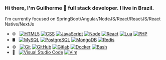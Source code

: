 ### Hi there, I'm Guilherme 👋 full stack developer. I live in Brazil. 
I'm currently focused on SpringBoot/Angular/NodeJS/React/ReactJS/React Native/NextJs

<ul>
<li><g-emoji class="g-emoji" alias="globe_with_meridians" fallback-src="https://github.githubassets.com/images/icons/emoji/unicode/1f310.png">🌐</g-emoji> &nbsp;
<a target="_blank" rel="noopener noreferrer" href="https://camo.githubusercontent.com/b1720e127ee280daab63f84b508b29abe2540b02f5f57675765ad07da1315241/68747470733a2f2f696d672e736869656c64732e696f2f62616467652f2d48544d4c352d3333333333333f7374796c653d666c6174266c6f676f3d48544d4c35"><img src="https://camo.githubusercontent.com/b1720e127ee280daab63f84b508b29abe2540b02f5f57675765ad07da1315241/68747470733a2f2f696d672e736869656c64732e696f2f62616467652f2d48544d4c352d3333333333333f7374796c653d666c6174266c6f676f3d48544d4c35" alt="HTML5" data-canonical-src="https://img.shields.io/badge/-HTML5-333333?style=flat&amp;logo=HTML5" style="max-width:100%;"></a>
<a target="_blank" rel="noopener noreferrer" href="https://camo.githubusercontent.com/c38a05ab57aea563f73ae6b4aad7f556faa734d4077a7b52a2081b41ce27da40/68747470733a2f2f696d672e736869656c64732e696f2f62616467652f2d4353532d3333333333333f7374796c653d666c6174266c6f676f3d43535333266c6f676f436f6c6f723d313537324236"><img src="https://camo.githubusercontent.com/c38a05ab57aea563f73ae6b4aad7f556faa734d4077a7b52a2081b41ce27da40/68747470733a2f2f696d672e736869656c64732e696f2f62616467652f2d4353532d3333333333333f7374796c653d666c6174266c6f676f3d43535333266c6f676f436f6c6f723d313537324236" alt="CSS" data-canonical-src="https://img.shields.io/badge/-CSS-333333?style=flat&amp;logo=CSS3&amp;logoColor=1572B6" style="max-width:100%;"></a>
<a target="_blank" rel="noopener noreferrer" href="https://camo.githubusercontent.com/848defb760c0adff4362c04283f254f633ea8eff177c1640b209429d0e3d7627/68747470733a2f2f696d672e736869656c64732e696f2f62616467652f2d4a6176615363726970742d3333333333333f7374796c653d666c6174266c6f676f3d6a617661736372697074"><img src="https://camo.githubusercontent.com/848defb760c0adff4362c04283f254f633ea8eff177c1640b209429d0e3d7627/68747470733a2f2f696d672e736869656c64732e696f2f62616467652f2d4a6176615363726970742d3333333333333f7374796c653d666c6174266c6f676f3d6a617661736372697074" alt="JavaScript" data-canonical-src="https://img.shields.io/badge/-JavaScript-333333?style=flat&amp;logo=javascript" style="max-width:100%;"></a>
<a target="_blank" rel="noopener noreferrer" href="https://camo.githubusercontent.com/b6ce713cd1657a745e145d0734b9b495304c7db65f5b97cac3e8f91d314cdaae/68747470733a2f2f696d672e736869656c64732e696f2f62616467652f2d4e6f64652d3333333333333f7374796c653d666c6174266c6f676f3d74797065736372697074"><img src="https://camo.githubusercontent.com/b6ce713cd1657a745e145d0734b9b495304c7db65f5b97cac3e8f91d314cdaae/68747470733a2f2f696d672e736869656c64732e696f2f62616467652f2d4e6f64652d3333333333333f7374796c653d666c6174266c6f676f3d74797065736372697074" alt="Node" data-canonical-src="https://img.shields.io/badge/-Node-333333?style=flat&amp;logo=typescript" style="max-width:100%;"></a>
<a target="_blank" rel="noopener noreferrer" href="https://camo.githubusercontent.com/b8f9baf34dfa59e5cf63be744777f8f01596535a4bcc1502df3cf39a71d41c23/68747470733a2f2f696d672e736869656c64732e696f2f62616467652f2d52656163742d3333333333333f7374796c653d666c6174266c6f676f3d7265616374"><img src="https://camo.githubusercontent.com/b8f9baf34dfa59e5cf63be744777f8f01596535a4bcc1502df3cf39a71d41c23/68747470733a2f2f696d672e736869656c64732e696f2f62616467652f2d52656163742d3333333333333f7374796c653d666c6174266c6f676f3d7265616374" alt="React" data-canonical-src="https://img.shields.io/badge/-React-333333?style=flat&amp;logo=react" style="max-width:100%;"></a>
<a target="_blank" rel="noopener noreferrer" href="https://camo.githubusercontent.com/fa55b1f6eae4780e4756e8094a895848ec83d991811144729918a50f38df6e05/68747470733a2f2f696d672e736869656c64732e696f2f62616467652f2d4c75612d3333333333333f7374796c653d666c6174266c6f676f3d6c7561"><img src="https://camo.githubusercontent.com/fa55b1f6eae4780e4756e8094a895848ec83d991811144729918a50f38df6e05/68747470733a2f2f696d672e736869656c64732e696f2f62616467652f2d4c75612d3333333333333f7374796c653d666c6174266c6f676f3d6c7561" alt="Lua" data-canonical-src="https://img.shields.io/badge/-Lua-333333?style=flat&amp;logo=lua" style="max-width:100%;"></a>
<a target="_blank" rel="noopener noreferrer" href="https://camo.githubusercontent.com/725e5608e0d6ee1b32f18fe150f64cc305aea9915896548a21bf9b4f1f091dc9/68747470733a2f2f696d672e736869656c64732e696f2f62616467652f2d5048502d3333333333333f7374796c653d666c6174266c6f676f3d706870266c6f676f436f6c6f723d346263343235"><img src="https://camo.githubusercontent.com/725e5608e0d6ee1b32f18fe150f64cc305aea9915896548a21bf9b4f1f091dc9/68747470733a2f2f696d672e736869656c64732e696f2f62616467652f2d5048502d3333333333333f7374796c653d666c6174266c6f676f3d706870266c6f676f436f6c6f723d346263343235" alt="PHP" data-canonical-src="https://img.shields.io/badge/-PHP-333333?style=flat&amp;logo=php&amp;logoColor=4bc425" style="max-width:100%;"></a></li>
<li><g-emoji class="g-emoji" alias="oil_drum" fallback-src="https://github.githubassets.com/images/icons/emoji/unicode/1f6e2.png">🛢</g-emoji> &nbsp;
<a target="_blank" rel="noopener noreferrer" href="https://camo.githubusercontent.com/bd16a09c0ea9b0b7ee8766d187db73f61d5ec35a3c5499119b4d3003c1ee546a/68747470733a2f2f696d672e736869656c64732e696f2f62616467652f2d4d7953514c2d3333333333333f7374796c653d666c6174266c6f676f3d6d7973716c"><img src="https://camo.githubusercontent.com/bd16a09c0ea9b0b7ee8766d187db73f61d5ec35a3c5499119b4d3003c1ee546a/68747470733a2f2f696d672e736869656c64732e696f2f62616467652f2d4d7953514c2d3333333333333f7374796c653d666c6174266c6f676f3d6d7973716c" alt="MySQL" data-canonical-src="https://img.shields.io/badge/-MySQL-333333?style=flat&amp;logo=mysql" style="max-width:100%;"></a>
<a target="_blank" rel="noopener noreferrer" href="https://camo.githubusercontent.com/2f13988552b7ae81484bb9f4003357f3b3fc8c2043171d531d7e08b51b6eb641/68747470733a2f2f696d672e736869656c64732e696f2f62616467652f2d506f737467726553514c2d3333333333333f7374796c653d666c6174266c6f676f3d706f737467726573716c"><img src="https://camo.githubusercontent.com/2f13988552b7ae81484bb9f4003357f3b3fc8c2043171d531d7e08b51b6eb641/68747470733a2f2f696d672e736869656c64732e696f2f62616467652f2d506f737467726553514c2d3333333333333f7374796c653d666c6174266c6f676f3d706f737467726573716c" alt="PostgreSQL" data-canonical-src="https://img.shields.io/badge/-PostgreSQL-333333?style=flat&amp;logo=postgresql" style="max-width:100%;"></a>
<a target="_blank" rel="noopener noreferrer" href="https://camo.githubusercontent.com/1814b15b1b854f64349da244483a9b0091db7109bbb725d9c5f1dc0231100be1/68747470733a2f2f696d672e736869656c64732e696f2f62616467652f2d4d6f6e676f44422d3333333333333f7374796c653d666c6174266c6f676f3d6d6f6e676f6462"><img src="https://camo.githubusercontent.com/1814b15b1b854f64349da244483a9b0091db7109bbb725d9c5f1dc0231100be1/68747470733a2f2f696d672e736869656c64732e696f2f62616467652f2d4d6f6e676f44422d3333333333333f7374796c653d666c6174266c6f676f3d6d6f6e676f6462" alt="MongoDB" data-canonical-src="https://img.shields.io/badge/-MongoDB-333333?style=flat&amp;logo=mongodb" style="max-width:100%;"></a>
<a target="_blank" rel="noopener noreferrer" href="https://camo.githubusercontent.com/4a8f45a5d16a68fe46a81eff0a524c52e66aade7799f5a11cb7d8da80206722f/68747470733a2f2f696d672e736869656c64732e696f2f62616467652f2d52656469732d3333333333333f7374796c653d666c6174266c6f676f3d7265646973"><img src="https://camo.githubusercontent.com/4a8f45a5d16a68fe46a81eff0a524c52e66aade7799f5a11cb7d8da80206722f/68747470733a2f2f696d672e736869656c64732e696f2f62616467652f2d52656469732d3333333333333f7374796c653d666c6174266c6f676f3d7265646973" alt="Redis" data-canonical-src="https://img.shields.io/badge/-Redis-333333?style=flat&amp;logo=redis" style="max-width:100%;"></a></li>
<li><g-emoji class="g-emoji" alias="gear" fallback-src="https://github.githubassets.com/images/icons/emoji/unicode/2699.png">⚙️</g-emoji> &nbsp;
<a target="_blank" rel="noopener noreferrer" href="https://camo.githubusercontent.com/3ea1c940cc08da19f16d17ca0c4704397dac1f12a1bb73f1174ae504c3e80a85/68747470733a2f2f696d672e736869656c64732e696f2f62616467652f2d4769742d3333333333333f7374796c653d666c6174266c6f676f3d676974"><img src="https://camo.githubusercontent.com/3ea1c940cc08da19f16d17ca0c4704397dac1f12a1bb73f1174ae504c3e80a85/68747470733a2f2f696d672e736869656c64732e696f2f62616467652f2d4769742d3333333333333f7374796c653d666c6174266c6f676f3d676974" alt="Git" data-canonical-src="https://img.shields.io/badge/-Git-333333?style=flat&amp;logo=git" style="max-width:100%;"></a>
<a target="_blank" rel="noopener noreferrer" href="https://camo.githubusercontent.com/544426317a6c6226b7f6b3367232378ea367aa5001a41da4f302a77f9959909f/68747470733a2f2f696d672e736869656c64732e696f2f62616467652f2d4769744875622d3333333333333f7374796c653d666c6174266c6f676f3d676974687562"><img src="https://camo.githubusercontent.com/544426317a6c6226b7f6b3367232378ea367aa5001a41da4f302a77f9959909f/68747470733a2f2f696d672e736869656c64732e696f2f62616467652f2d4769744875622d3333333333333f7374796c653d666c6174266c6f676f3d676974687562" alt="GitHub" data-canonical-src="https://img.shields.io/badge/-GitHub-333333?style=flat&amp;logo=github" style="max-width:100%;"></a>
<a target="_blank" rel="noopener noreferrer" href="https://camo.githubusercontent.com/ba71f1f479fa746fd8cbed79f2d9b2c76879e6dbf4ecc62218aba0cb0a0ea427/68747470733a2f2f696d672e736869656c64732e696f2f62616467652f2d4769746c61622d3333333333333f7374796c653d666c6174266c6f676f3d6769746c6162"><img src="https://camo.githubusercontent.com/ba71f1f479fa746fd8cbed79f2d9b2c76879e6dbf4ecc62218aba0cb0a0ea427/68747470733a2f2f696d672e736869656c64732e696f2f62616467652f2d4769746c61622d3333333333333f7374796c653d666c6174266c6f676f3d6769746c6162" alt="Gitlab" data-canonical-src="https://img.shields.io/badge/-Gitlab-333333?style=flat&amp;logo=gitlab" style="max-width:100%;"></a>
<a target="_blank" rel="noopener noreferrer" href="https://camo.githubusercontent.com/7ea6c3a25f06691e5e1325d62fb04105e71c332333b3e29a938a1f0b4565e022/68747470733a2f2f696d672e736869656c64732e696f2f62616467652f2d646f636b65722d3333333333333f7374796c653d666c6174266c6f676f3d646f636b6572"><img src="https://camo.githubusercontent.com/7ea6c3a25f06691e5e1325d62fb04105e71c332333b3e29a938a1f0b4565e022/68747470733a2f2f696d672e736869656c64732e696f2f62616467652f2d646f636b65722d3333333333333f7374796c653d666c6174266c6f676f3d646f636b6572" alt="Docker" data-canonical-src="https://img.shields.io/badge/-docker-333333?style=flat&amp;logo=docker" style="max-width:100%;"></a>
<a target="_blank" rel="noopener noreferrer" href="https://camo.githubusercontent.com/489e094817690dfeb6709eecce61e94bf68b147d6361590b45852d682f6ec773/68747470733a2f2f696d672e736869656c64732e696f2f62616467652f2d5465726d696e616c2d3333333333333f7374796c653d666c6174266c6f676f3d706f7765727368656c6c"><img src="https://camo.githubusercontent.com/489e094817690dfeb6709eecce61e94bf68b147d6361590b45852d682f6ec773/68747470733a2f2f696d672e736869656c64732e696f2f62616467652f2d5465726d696e616c2d3333333333333f7374796c653d666c6174266c6f676f3d706f7765727368656c6c" alt="Bash" data-canonical-src="https://img.shields.io/badge/-Terminal-333333?style=flat&amp;logo=powershell" style="max-width:100%;"></a></li>
<li><g-emoji class="g-emoji" alias="wrench" fallback-src="https://github.githubassets.com/images/icons/emoji/unicode/1f527.png">🔧</g-emoji> &nbsp;
<a target="_blank" rel="noopener noreferrer" href="https://camo.githubusercontent.com/194ae9b0be9bfd4caedab16de320d3987f4c144112461590a206262d21eb769b/68747470733a2f2f696d672e736869656c64732e696f2f62616467652f2d56697375616c25323053747564696f253230436f64652d3333333333333f7374796c653d666c6174266c6f676f3d76697375616c2d73747564696f2d636f6465266c6f676f436f6c6f723d303037414343"><img src="https://camo.githubusercontent.com/194ae9b0be9bfd4caedab16de320d3987f4c144112461590a206262d21eb769b/68747470733a2f2f696d672e736869656c64732e696f2f62616467652f2d56697375616c25323053747564696f253230436f64652d3333333333333f7374796c653d666c6174266c6f676f3d76697375616c2d73747564696f2d636f6465266c6f676f436f6c6f723d303037414343" alt="Visual Studio Code" data-canonical-src="https://img.shields.io/badge/-Visual%20Studio%20Code-333333?style=flat&amp;logo=visual-studio-code&amp;logoColor=007ACC" style="max-width:100%;"></a>
<a target="_blank" rel="noopener noreferrer" href="https://camo.githubusercontent.com/113c71c2fd329ee863bd8b4778c67b122b647358c6bfab24ef178cbcd9c40718/68747470733a2f2f696d672e736869656c64732e696f2f62616467652f2d56696d2d3333333333333f7374796c653d666c6174266c6f676f3d76696d266c6f676f436f6c6f723d303037414343"><img src="https://camo.githubusercontent.com/113c71c2fd329ee863bd8b4778c67b122b647358c6bfab24ef178cbcd9c40718/68747470733a2f2f696d672e736869656c64732e696f2f62616467652f2d56696d2d3333333333333f7374796c653d666c6174266c6f676f3d76696d266c6f676f436f6c6f723d303037414343" alt="Vim" data-canonical-src="https://img.shields.io/badge/-Vim-333333?style=flat&amp;logo=vim&amp;logoColor=007ACC" style="max-width:100%;"></a></li>
</ul>
<!--
**nogueira-gui/nogueira-gui** is a ✨ _special_ ✨ repository because its `README.md` (this file) appears on your GitHub profile.

Here are some ideas to get you started:

- 🔭 I’m currently working on ...
- 🌱 I’m currently learning ...
- 👯 I’m looking to collaborate on ...
- 🤔 I’m looking for help with ...
- 💬 Ask me about ...
- 📫 How to reach me: ...
- 😄 Pronouns: ...
- ⚡ Fun fact: ...
-->
